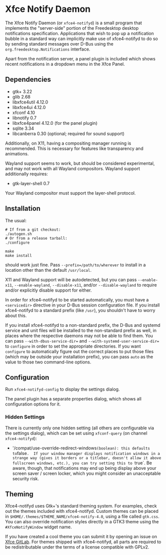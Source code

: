 # Xfce Notify Daemon

The Xfce Notify Daemon (or `xfce4-notifyd`) is a small program that implements
the "server-side" portion of the Freedesktop desktop notifications
specification. Applications that wish to pop up a notification bubble in a
standard way can implicitly make use of xfce4-notifyd to do so by sending
standard messages over D-Bus using the `org.freedesktop.Notifications`
interface.

Apart from the notification server, a panel plugin is included which shows recent
notifications in a dropdown menu in the Xfce Panel.


## Dependencies

* gtk+ 3.22
* glib 2.68
* libxfce4util 4.12.0
* libxfce4ui 4.12.0
* xfconf 4.10
* libnotify 0.7
* libxfce4panel 4.12.0 (for the panel plugin)
* sqlite 3.34
* libcanberra 0.30 (optional; required for sound support)

Additionally, on X11, having a compositing manager running is
recommended. This is necessary for features like transparency and
animations.

Wayland support seems to work, but should be considered experimental,
and may not work with all Wayland compositors. Wayland support
additionally requires:

* gtk-layer-shell 0.7

Your Wayland compositor must support the layer-shell protocol.


## Installation

The usual:

```
# If from a git checkout:
./autogen.sh
# Or from a release tarball:
./configure

make
make install
```

should work just fine.  Pass `--prefix=/path/to/wherever` to install in a
location other than the default `/usr/local`.

X11 and Wayland support will be autodetected, but you can pass
`--enable-x11`, `--enable-wayland`, `--disable-x11`, and/or
`--disable-wayland` to require and/or explicitly disable support for
either.

In order for xfce4-notifyd to be started automatically, you must have a
`<servicedir>` directive in your D-Bus session configuration file.  If
you install xfce4-notifyd to a standard prefix (like `/usr`), you
shouldn't have to worry about this.

If you install xfce4-notifyd to a non-standard prefix, the D-Bus and
systemd service and unit files will be installed to the non-standard
prefix as well, in places where the respective daemons may not be able
to find them.  You can pass `--with-dbus-service-dir=` and
`--with-systemd-user-service-dir=` to `configure` in order to set the
appropriate directories.  If you want `configure` to automatically
figure out the correct places to put those files (which may be outside
your installation prefix), you can pass `auto` as the value to those two
command-line options.


## Configuration

Run `xfce4-notifyd-config` to display the settings dialog.

The panel plugin has a separate properties dialog, which shows all configuration
options for it.

### Hidden Settings

There is currently only one hidden setting (all others are configurable
via the settings dialog), which can be set using `xfconf-query` (on
channel `xfce4-notifyd`):

* '/compat/use-override-redirect-windows` (boolean): this defaults to
  `false`.  If your window manager displays notification windows in a
  strange way (gives it borders or a titlebar, doesn't allow it above
  fullscreen windows, etc.), you can try setting this to `true`.  Be
  aware, though, that notifications may end up being display above your
  screen saver / screen locker, which you might consider an unacceptable
  security risk.


## Theming

Xfce4-notifyd uses Gtk+'s standard theming system.  For examples, check
out the themes included with xfce4-notifyd.  Custom themes can be placed
in `$HOME/.themes/$THEME_NAME/xfce4-notify-4.0`, using a file called
`gtk.css`.  You can also override notification styles directly in a GTK3
theme using the `#XfceNotifyWindow` widget name.

If you have created a cool theme you can submit it by opening an issue
on [Xfce GitLab](https://gitlab.xfce.org/apps/xfce4-notifyd/-/issues).
For themes shipped with xfce4-notifyd, all parts are required to be
redistributable under the terms of a license compatible with GPLv2.
